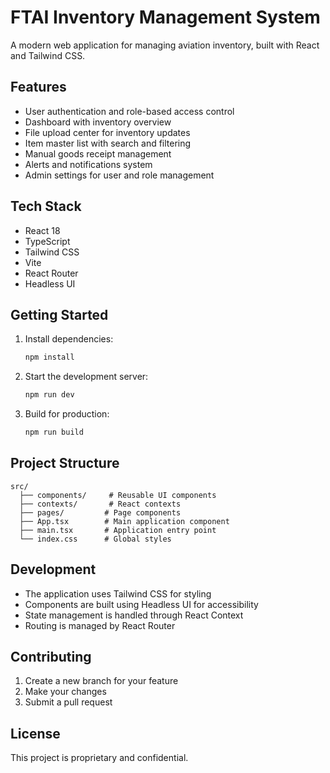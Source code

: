 # FTAI Inventory Management System

A modern web application for managing aviation inventory, built with React and Tailwind CSS.

## Features

- User authentication and role-based access control
- Dashboard with inventory overview
- File upload center for inventory updates
- Item master list with search and filtering
- Manual goods receipt management
- Alerts and notifications system
- Admin settings for user and role management

## Tech Stack

- React 18
- TypeScript
- Tailwind CSS
- Vite
- React Router
- Headless UI

## Getting Started

1. Install dependencies:
   ```bash
   npm install
   ```

2. Start the development server:
   ```bash
   npm run dev
   ```

3. Build for production:
   ```bash
   npm run build
   ```

## Project Structure

```
src/
  ├── components/     # Reusable UI components
  ├── contexts/       # React contexts
  ├── pages/         # Page components
  ├── App.tsx        # Main application component
  ├── main.tsx       # Application entry point
  └── index.css      # Global styles
```

## Development

- The application uses Tailwind CSS for styling
- Components are built using Headless UI for accessibility
- State management is handled through React Context
- Routing is managed by React Router

## Contributing

1. Create a new branch for your feature
2. Make your changes
3. Submit a pull request

## License

This project is proprietary and confidential. 